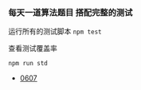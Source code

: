 ### 每天一道算法题目 搭配完整的测试

运行所有的测试脚本
```npm test ```

查看测试覆盖率

```npm run std ```

* [0607](https://github.com/FreemenL/daily-algorithm/blob/master/0607/index.md)


